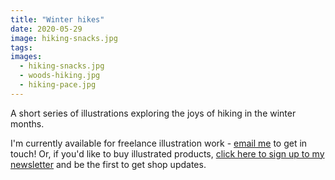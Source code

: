 ```yaml
---
title: "Winter hikes"
date: 2020-05-29
image: hiking-snacks.jpg
tags:
images:
  - hiking-snacks.jpg
  - woods-hiking.jpg
  - hiking-pace.jpg
---
```


A short series of illustrations exploring the joys of hiking in the winter months.

I'm currently available for freelance illustration work - [email me](mailto::vicky.hughes@hotmail.com) to get in touch! Or, if you'd like to buy illustrated products, [click here to sign up to my newsletter](https://mailchi.mp/8dcebb7ee0b4/shop-updates-signup-form) and be the first to get shop updates.